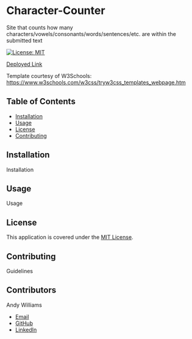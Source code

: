 # Character-Counter

Site that counts how many characters/vowels/consonants/words/sentences/etc. are within the submitted text

[![License: MIT](https://img.shields.io/badge/License-MIT-yellow.svg)](https://opensource.org/licenses/MIT)

[Deployed Link](https://dashboard.heroku.com/apps/character-counter-acw)

<!-- ![Screenshot of deployed application, homepage of site with timer and random tip](/screenshot.png?raw=true "Screenshot of deployed application") -->

Template courtesy of W3Schools:
https://www.w3schools.com/w3css/tryw3css_templates_webpage.htm

## Table of Contents

- [Installation](#installation)
- [Usage](#usage)
- [License](#license)
- [Contributing](#contributing)

## Installation

Installation

## Usage

Usage

## License

This application is covered under the [MIT License](https://opensource.org/licenses/MIT).

## Contributing

Guidelines

## Contributors

Andy Williams

- [Email](mailto:awilliamscoding@gmail.com)
- [GitHub](https://github.com/andycwilliams)
- [LinkedIn](https://www.linkedin.com/in/andrewcharleswilliams/)
